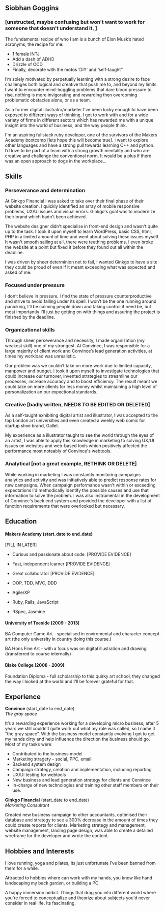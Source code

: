 ## Siobhan Goggins
### [unstructed, maybe confusing but won't want to work for someone that doesn't understand it, ] ###

The fundamental recipe of who I am is a bunch of Elon Musk’s hated acronyms, the recipe for me:

* 1 female INTJ
* Add a dash of ADHD
* Drizzle of OCD 
* Finally, decorate with the motos ‘DIY’ and ‘self-taught” 

I’m solely motivated by perpetually learning with a strong desire to face challenges both logical and creative that push me to, and beyond my limits. I want to encounter mind-boggling problems that dare blood pressure to rise, nothing is more invigorating and rewarding then overcoming problematic obstacles alone, or as a team. 

As a former digital illustrator/marketer I've been lucky enough to have been exposed to different ways of thinking. I got to work with and for a wide variety of firms in different sectors which has rewarded me with a unique insight into the world of business, and the way people think. 
 
I'm an aspiring fullstack ruby developer, one of the survivors of the Makers Academy bootcamp [lets hope this will become true]. I want to explore other languages and have a strong pull towards learning C++ and python. I’d love to be part of a team with a strong growth mentality and who are creative and challenge the conventional norm. It would be a plus if there was an open approach to dogs in the workplace...




## Skills

### Perseverance and determination

At Ginkgo Financial I was asked to take over their final phase of their website creation. I quickly identified an array of mobile responsive problems, UX/UI issues and visual errors. Ginkgo's goal was to modernize their brand which hadn't been achieved.

The website designer didn't specialise in front-end design and wasn't quite up to the task. I took it upon myself to learn WordPress, basic CSS, html, PHP in a limited amount of time and went about solving these issues myself. It wasn't smooth sailing at all, there were teething problems. I even broke the website at a point but fixed it before they found out all within the deadline.

I was driven by sheer determinion not to fail, I wanted Ginkgo to have a site they could be proud of even if it meant exceeding what was expected and asked of me.

### Focused under pressure

I don’t believe in pressure. I find the state of pressure counterproductive and strive to avoid falling under its spell. I won’t be the one running around panicking, I'll be calming people down and taking control if need be, but most importantly I'll just be getting on with things and assuring the project is finished by the deadline.

### Organizational skills

Through sheer perseverance and necessity, I made organization (my weakest skill) one of my strongest. At Convince, I was responsible for a large majority of client work and Convince’s lead generation activities, at times my workload was unrealistic.

Our problem was we couldn’t take on more work due to limited capacity, manpower and budget. I took it upon myself to investigate technologies that could increase our turnover, invented strategies to streamline our processes, increase accuracy and to boost efficiency. The result meant we could take on more clients for less money whilst maintaining a high level of personalization an our expectional standards. 

### Creative [badly written, NEEDS TO BE EDITED OR DELETED]

As a self-taught exhibiting digital artist and illustrator, I was accepted to the top London art universities and even created a weekly web comic for startup shoe brand, Gallet.

My experience as a illustrator taught to see the world through the eyes of an artist, I was able to apply this knowledge in marketing to solving UX/UI issues on websites and web-based tools which positively affected the performance most noteably of Convince's webtools.

### Analytical [not a great example, RETHINK OR DELETE] 

While working in marketing I was constantly monitoring campaigns analytics and activity and was initiatively able to predict response rates for new campaigns. When campaign performance wasn't within or exceeding expectations I'd methodically identify the possible causes and use that information to solve the problem. I was also instrumental in the development of Convince's back end system and provided the developer with a list of function requirements that were overlooked but necessary.




## Education

#### Makers Academy (start_date to end_date)
[FILL IN LATER]
- Curious and passionate about code. [PROVIDE EVIDENCE]
- Fast, independent learner [PROVIDE EVIDENCE]
- Great collaborator [PROVIDE EVIDENCE]

- OOP, TDD, MVC, DDD
- Agile/XP
- Ruby, Rails, JavaScript
- RSpec, Jasmine

#### University of Teeside (2009 - 2013)

BA Computer Game Art - specialised in enviromental and character concept art (the only university in country doing this course.)

BA Hons Fine Art - with a focus was on digital illustration and drawing (transferred to course internally)

#### Blake College (2008 - 2009)

Foundation Diploma - full scholarship to this quirky art school, they changed the way I looked at the world and I'll be forever grateful for that.




## Experience

**Convince** (start_date to end_date)   
*The gray space*

It’s a rewarding experience working for a developing micro business, after 5 years we still couldn’t quite work out what my role was called, so I name it “the gray space”. With the business model constantly evolving I got to get my hands dirty and help influence the direction the business should go. Most of my tasks were: 

* Contributed to the business model
* Marketing stragety – social, PPC, email
* Backend system design
* Campaign strategy, creation and implementation, including reporting
* UX/UI testing for webtools
* New business and lead generation strategy for clients and Convince
* In-charge of new technologies and training other staff members on their use.

**Ginkgo Financial** (start_date to end_date)   
*Marketing Consultant*  

Created new business campaign to other accountants, optimised their database and strategy to see a 300% decrease in the amount of times they could create reports for clients.
Marketing strategy and management, website management, landing page design, was able to create a detailed wireframe for the developer and wrote the content.  




## Hobbies and Interests

I love running, yoga and pilates, its just unfortunate I've been banned from them for a while.

Attracted to hobbies where can work with my hands, you know like hand landscaping my back garden, or building a PC.

A happy immersion addict. Things that drag you into different world where you're forced to conceptualize and theorize about subjects you'd never consider in real life. Its fascinating.   
